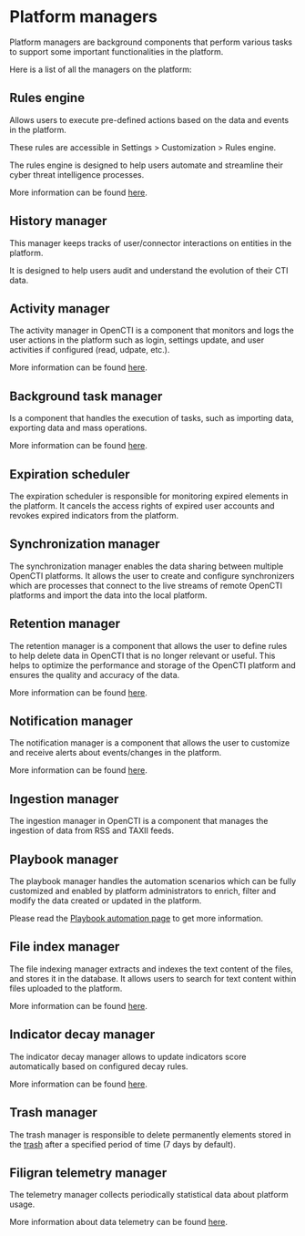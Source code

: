# Platform managers

Platform managers are background components that perform various tasks to support some important functionalities in the platform.

Here is a list of all the managers on the platform:

## Rules engine

Allows users to execute pre-defined actions based on the data and events in the platform.

These rules are accessible in Settings > Customization > Rules engine.

The rules engine is designed to help users automate and streamline their cyber threat intelligence processes.

More information can be found [here](../administration/reasoning.md).

## History manager

This manager keeps tracks of user/connector interactions on entities in the platform.

It is designed to help users audit and understand the evolution of their CTI data.

## Activity manager

The activity manager in OpenCTI is a component that monitors and logs the user actions in the platform such as login, settings update, and user activities if configured (read, udpate, etc.).

More information can be found [here](../administration/audit/overview.md).

## Background task manager

Is a component that handles the execution of tasks, such as importing data, exporting data and mass operations.

More information can be found [here](../usage/background-tasks.md).

## Expiration scheduler

The expiration scheduler is responsible for monitoring expired elements in the platform.
It cancels the access rights of expired user accounts and revokes expired indicators from the platform.

## Synchronization manager

The synchronization manager enables the data sharing between multiple OpenCTI platforms. 
It allows the user to create and configure synchronizers which are processes that connect to the live streams of remote OpenCTI platforms and import the data into the local platform. 

## Retention manager

The retention manager is a component that allows the user to define rules to help delete data in OpenCTI that is no longer relevant or useful. This helps to optimize the performance and storage of the OpenCTI platform and ensures the quality and accuracy of the data.

More information can be found [here](../administration/retentions.md).

## Notification manager

The notification manager is a component that allows the user to customize and receive alerts about events/changes in the platform.

More information can be found [here](../usage/notifications.md).

## Ingestion manager

The ingestion manager in OpenCTI is a component that manages the ingestion of data from RSS and TAXII feeds.

## Playbook manager

The playbook manager handles the automation scenarios which can be fully customized and enabled by platform administrators to enrich, filter and modify the data created or updated in the platform.

Please read the [Playbook automation page](../usage/automation.md) to get more information.

## File index manager

The file indexing manager extracts and indexes the text content of the files, and stores it in the database.
It allows users to search for text content within files uploaded to the platform.

More information can be found [here](../administration/file-indexing.md).

## Indicator decay manager

The indicator decay manager allows to update indicators score automatically based on configured decay rules.

More information can be found [here](../administration/decay-rules.md).

## Trash manager

The trash manager is responsible to delete permanently elements stored in the [trash](../usage/delete-restore.md) after a specified period of time (7 days by default).

## Filigran telemetry manager

The telemetry manager collects periodically statistical data about platform usage.

More information about data telemetry can be found [here](../reference/usage-telemetry.md).